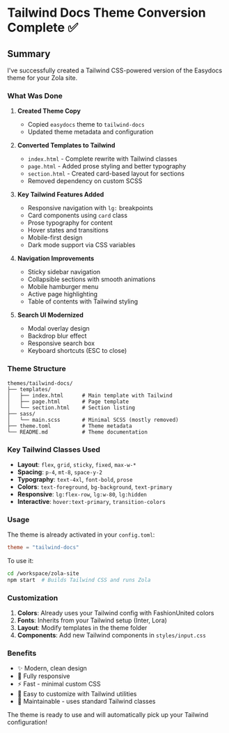 # Tailwind Docs Theme Conversion Complete ✅

## Summary

I've successfully created a Tailwind CSS-powered version of the Easydocs theme for your Zola site.

### What Was Done

1. **Created Theme Copy** 
   - Copied `easydocs` theme to `tailwind-docs`
   - Updated theme metadata and configuration

2. **Converted Templates to Tailwind**
   - `index.html` - Complete rewrite with Tailwind classes
   - `page.html` - Added prose styling and better typography
   - `section.html` - Created card-based layout for sections
   - Removed dependency on custom SCSS

3. **Key Tailwind Features Added**
   - Responsive navigation with `lg:` breakpoints
   - Card components using `card` class
   - Prose typography for content
   - Hover states and transitions
   - Mobile-first design
   - Dark mode support via CSS variables

4. **Navigation Improvements**
   - Sticky sidebar navigation
   - Collapsible sections with smooth animations
   - Mobile hamburger menu
   - Active page highlighting
   - Table of contents with Tailwind styling

5. **Search UI Modernized**
   - Modal overlay design
   - Backdrop blur effect
   - Responsive search box
   - Keyboard shortcuts (ESC to close)

### Theme Structure

```
themes/tailwind-docs/
├── templates/
│   ├── index.html      # Main template with Tailwind
│   ├── page.html       # Page template
│   └── section.html    # Section listing
├── sass/
│   └── main.scss       # Minimal SCSS (mostly removed)
├── theme.toml          # Theme metadata
└── README.md           # Theme documentation
```

### Key Tailwind Classes Used

- **Layout**: `flex`, `grid`, `sticky`, `fixed`, `max-w-*`
- **Spacing**: `p-4`, `mt-8`, `space-y-2`
- **Typography**: `text-4xl`, `font-bold`, `prose`
- **Colors**: `text-foreground`, `bg-background`, `text-primary`
- **Responsive**: `lg:flex-row`, `lg:w-80`, `lg:hidden`
- **Interactive**: `hover:text-primary`, `transition-colors`

### Usage

The theme is already activated in your `config.toml`:
```toml
theme = "tailwind-docs"
```

To use it:
```bash
cd /workspace/zola-site
npm start  # Builds Tailwind CSS and runs Zola
```

### Customization

1. **Colors**: Already uses your Tailwind config with FashionUnited colors
2. **Fonts**: Inherits from your Tailwind setup (Inter, Lora)
3. **Layout**: Modify templates in the theme folder
4. **Components**: Add new Tailwind components in `styles/input.css`

### Benefits

- ✨ Modern, clean design
- 📱 Fully responsive
- ⚡ Fast - minimal custom CSS
- 🎨 Easy to customize with Tailwind utilities
- 🔧 Maintainable - uses standard Tailwind classes

The theme is ready to use and will automatically pick up your Tailwind configuration!